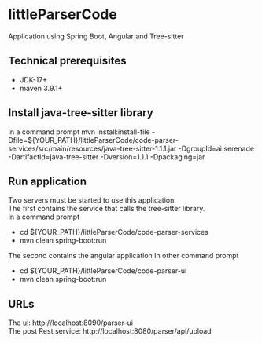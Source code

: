 # littleParserCode
Application using Spring Boot, Angular and Tree-sitter

## Technical prerequisites
* JDK-17+
* maven 3.9.1+

## Install java-tree-sitter library
In a command prompt
mvn install:install-file -Dfile=${YOUR_PATH}/littleParserCode/code-parser-services/src/main/resources/java-tree-sitter-1.1.1.jar -DgroupId=ai.serenade -DartifactId=java-tree-sitter -Dversion=1.1.1 -Dpackaging=jar

## Run application
Two servers must be started to use this application.  
The first contains the service that calls the tree-sitter library.  
In a command prompt
* cd ${YOUR_PATH}/littleParserCode/code-parser-services
* mvn clean spring-boot:run

The second contains the angular application
In other command prompt
* cd ${YOUR_PATH}/littleParserCode/code-parser-ui
* mvn clean spring-boot:run

## URLs
The ui: http://localhost:8090/parser-ui  
The post Rest service: http://localhost:8080/parser/api/upload


